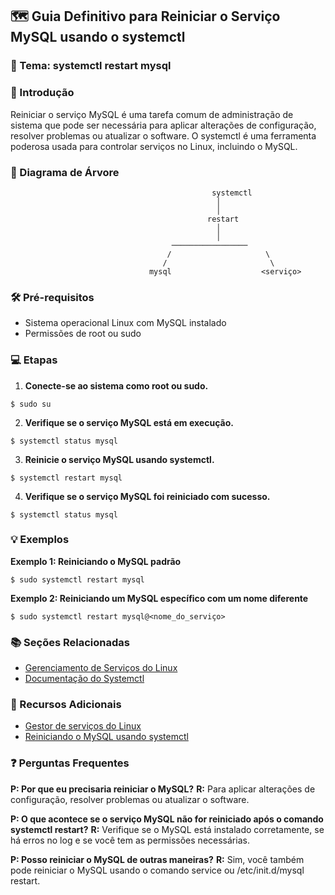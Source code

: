 ## 🗺️ Guia Definitivo para Reiniciar o Serviço MySQL usando o systemctl

### 🏁 Tema: systemctl restart mysql

### 📝 Introdução

Reiniciar o serviço MySQL é uma tarefa comum de administração de sistema que pode ser necessária para aplicar alterações de configuração, resolver problemas ou atualizar o software. O systemctl é uma ferramenta poderosa usada para controlar serviços no Linux, incluindo o MySQL.

### 🌳 Diagrama de Árvore

```
                                             systemctl
                                              │
                                              │
                                            restart
                                              │
                                              │
                                    ─────────────────
                                   /                     \
                                  /                       \
                               mysql                    <serviço>
```

### 🛠️ Pré-requisitos

* Sistema operacional Linux com MySQL instalado
* Permissões de root ou sudo

### 💻 Etapas

1. **Conecte-se ao sistema como root ou sudo.**

```
$ sudo su
```

2. **Verifique se o serviço MySQL está em execução.**

```
$ systemctl status mysql
```

3. **Reinicie o serviço MySQL usando systemctl.**

```
$ systemctl restart mysql
```

4. **Verifique se o serviço MySQL foi reiniciado com sucesso.**

```
$ systemctl status mysql
```

### 💡 Exemplos

**Exemplo 1: Reiniciando o MySQL padrão**

```
$ sudo systemctl restart mysql
```

**Exemplo 2: Reiniciando um MySQL específico com um nome diferente**

```
$ sudo systemctl restart mysql@<nome_do_serviço>
```

### 📚 Seções Relacionadas

* [Gerenciamento de Serviços do Linux](https://linuxize.com/post/how-to-manage-systemd-services/)
* [Documentação do Systemctl](https://www.freedesktop.org/software/systemd/man/systemd.html)

### 🎁 Recursos Adicionais

* [Gestor de serviços do Linux](https://www.digitalocean.com/community/tutorials/how-to-use-systemctl-to-manage-systemd-services-on-a-centos-7-server)
* [Reiniciando o MySQL usando systemctl](https://www.tecmint.com/restart-mysql-service-on-linux/)

### ❓ Perguntas Frequentes

**P: Por que eu precisaria reiniciar o MySQL?**
**R:** Para aplicar alterações de configuração, resolver problemas ou atualizar o software.

**P: O que acontece se o serviço MySQL não for reiniciado após o comando systemctl restart?**
**R:** Verifique se o MySQL está instalado corretamente, se há erros no log e se você tem as permissões necessárias.

**P: Posso reiniciar o MySQL de outras maneiras?**
**R:** Sim, você também pode reiniciar o MySQL usando o comando service ou /etc/init.d/mysql restart.